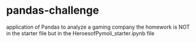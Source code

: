 # pandas-challenge
application of Pandas to analyze a gaming company
the homework is NOT in the starter file but in the HeroesofPymoli_starter.ipynb file
